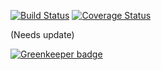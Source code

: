 [![Build Status](https://travis-ci.org/AcademicLifeInEM/ALiEMU.svg?branch=master)](https://travis-ci.org/AcademicLifeInEM/ALiEMU)
[![Coverage Status](https://coveralls.io/repos/github/AcademicLifeInEM/ALiEMU/badge.svg?branch=master)](https://coveralls.io/github/AcademicLifeInEM/ALiEMU?branch=master)

(Needs update)


[![Greenkeeper badge](https://badges.greenkeeper.io/aliemteam/ALiEMU.svg)](https://greenkeeper.io/)
